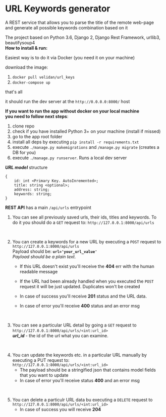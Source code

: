 # URL Keywords generator
A REST service that allows you to parse the title of the remote web-page and generate all possible keywords combination based on it

The project based on Python 3.6, Django 2, Django Rest Framework, urllib3, beautifysoup4
<br />
**How to install & run:**

Easiest way is to do it via Docker (you need it on your machine)

download the image:
1) `docker pull velidan/url_keys`
2) `docker-compose up`
   
that's all


it should run the dev server at the `http://0.0.0.0:8000/` host

**If you want to run the app without docker on your local machine <br />
you need to follow next steps**: <br />

1) clone repo
2) check if you have installed Python 3+ on your machine (install if missed)
3) go to the app root folder
4) install all deps by executing `pip install -r requirements.txt`
5) execute `./manage.py makemigrations` and `/manage.py migrate` (creates a DB for you)
6) execute `./manage.py runserver`. Runs a local dev server


**_URL model_** structure
~~~
{
    id: int <Primary Key. AutoInremented>;
    title: string <optional>;
    address: string;
    keywords: string;
}
~~~

**REST API** has a main `/api/urls` entrypoint  

1) You can see all previously saved urls, their ids, titles and keywords.
   To do it you should do a `GET` request to: `http://127.0.0.1:8000/api/urls`

<br />

2) You can create a keywords for a new URL by executing a `POST` request to `http://127.0.0.1:8000/api/urls`<br />
   Payload should be: **`url='your_url_value'`**<br />
   _Payload should be a plain text._
   <br />

   - If this URL doesn't exist you'll receive the **404** err with the human readable message

   - If the URL had been already handled when you executed the `POST` request it will be just updated. Duplicates won't be created

   - In case of success you'll receive **201** status and the URL data.

   - In case of error you'll receive **400** status and an error msg
<br />

3) You can see a particular URL detail by going a `GET` request to
   `http://127.0.0.1:8000/api/urls/<int:url_id>`<br />
   **_url_id_** - the id of the url what you can examine.

<br />

4) You can update the keywords etc. in a particular URL manually by executing a PUT request to:
`http://127.0.0.1:8000/api/urls/<int:url_id>`
   - The payload should be a stringified json that contains model fields that you want to update <br />
   - In case of error you'll receive status **400** and an error msg

<br />

5) You can delete a particulr URL data bu executing a `DELETE` request to
`http://127.0.0.1:8000/api/urls/<int:url_id>`
   - In case of success you will receive **204**


